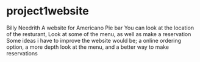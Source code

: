 # project1website

Billy Needrith
A website for Americano Pie bar
You can look at the location of the resturant, Look at some of the menu, as well as make a reservation 
Some ideas i have to improve the website would be; a online ordering option, a more depth look at the menu, and a better way to make reservations